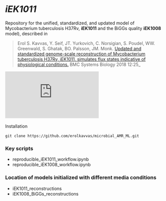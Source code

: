 # _iEK1011_
Repository for the unified, standardized, and updated model of Mycobacterium tuberculosis H37Rv, **iEK1011** and the BiGGs quality **iEK1008** model), described in 

> Erol S. Kavvas, Y. Seif, JT. Yurkovich, C. Norsigian, S. Poudel, WW. Greenwald, S. Ghatak, BO. Palsson, JM. Monk. [Updated and standardized genome-scale reconstruction of Mycobacterium tuberculosis H37Rv, iEK1011, simulates flux states indicative of physiological conditions.](https://bmcsystbiol.biomedcentral.com/articles/10.1186/s12918-018-0557-y) BMC Systems Biology 2018 12:25_

![alt text](https://github.com/erolkavvas/iEK1011_materials/blob/master/Figure3_revised.pdf "Logo Title Text 1")


Installation
~~~~~~~~~~~~
git clone https://github.com/erolkavvas/microbial_AMR_ML.git
~~~~~~~~~~~~

### Key scripts 
- reproducible_iEK1011_workflow.ipynb
- reproducible_iEK1008_workflow.ipynb

### Location of models initialized with different media conditions
- iEK1011_reconstructions
- iEK1008_BiGGs_reconstructions
